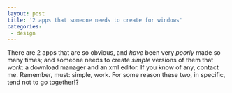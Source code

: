 ```yaml
---
layout: post
title: '2 apps that someone needs to create for windows'
categories:
 - design
---
```


There are 2 apps that are so obvious, and <i>have</i> been very <i>poorly</i> made so many times; and someone needs to create <i>simple</i> versions of them that <i>work</i>: a download manager and an xml editor. If you know of any, contact me. Remember, must: simple, work. For some reason these two, in specific, tend not to go together!?

